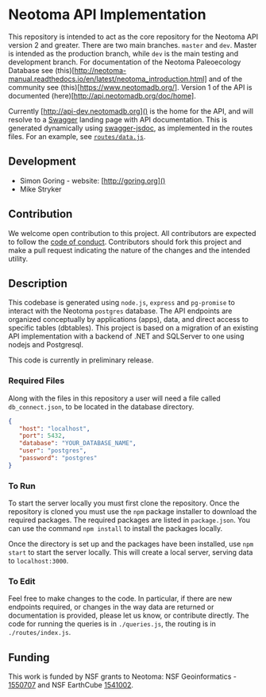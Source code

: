 # Neotoma API Implementation

This repository is intended to act as the core repository for the Neotoma API version 2 and greater.  There are two main branches.  `master` and `dev`.  Master is intended as the production branch, while `dev` is the main testing and development branch.  For documentation of the Neotoma Paleoecology Database see (this)[http://neotoma-manual.readthedocs.io/en/latest/neotoma_introduction.html] and of the community see (this)[https://www.neotomadb.org/].  Version 1 of the API is documented (here)[http://api.neotomadb.org/doc/home].

Currently [http://api-dev.neotomadb.org]() is the home for the API, and will resolve to a [Swagger](http://swagger.io) landing page with API documentation.  This is generated dynamically using [swagger-jsdoc](https://www.npmjs.com/package/swagger-jsdoc), as implemented in the routes files.  For an example, see [`routes/data.js`](https://github.com/NeotomaDB/api_nodetest/blob/master/routes/data.js).

## Development

* Simon Goring - website: [http://goring.org]()
* Mike Stryker

## Contribution

We welcome open contribution to this project.  All contributors are expected to follow the [code of conduct](https://github.com/Neotomadb/api_nodetest/blob/master/code_of_conduct.md).  Contributors should fork this project and make a pull request indicating the nature of the changes and the intended utility.

## Description

This codebase is generated using `node.js`, `express` and `pg-promise` to interact with the Neotoma `postgres` database. The API endpoints are organized conceptually by applications (apps), data, and direct access to specific tables (dbtables). This project is based on a migration of an existing API implementation with a backend of .NET and SQLServer to one using nodejs and Postgresql.

This code is currently in preliminary release.

### Required Files

Along with the files in this repository a user will need a file called `db_connect.json`, to be located in the database directory.

```json
{
   "host": "localhost",
   "port": 5432,
   "database": "YOUR_DATABASE_NAME",
   "user": "postgres",
   "password": "postgres"
}
```

### To Run

To start the server locally you must first clone the repository.  Once the repository is cloned you must use the `npm` package installer to download the required packages.  The required packages are listed in `package.json`.  You can use the command `npm install` to install the packages locally.

Once the directory is set up and the packages have been installed, use `npm start` to start the server locally.  This will create a local server, serving data to `localhost:3000`.

### To Edit

Feel free to make changes to the code.  In particular, if there are new endpoints required, or changes in the way data are returned or documentation is provided, please let us know, or contribute directly.  The code for running the queries is in `./queries.js`, the routing is in `./routes/index.js`.

## Funding

This work is funded by NSF grants to Neotoma: NSF Geoinformatics - [1550707](https://www.nsf.gov/awardsearch/showAward?AWD_ID=1550707&HistoricalAwards=false) and NSF EarthCube [1541002](https://www.nsf.gov/awardsearch/showAward?AWD_ID=1541002&HistoricalAwards=false).
